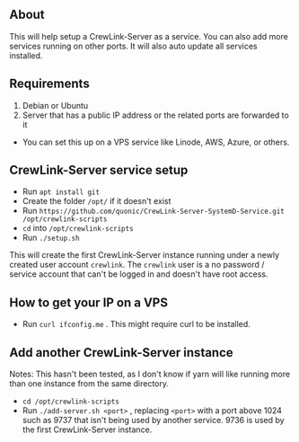 ## About

This will help setup a CrewLink-Server as a service. You can also add more services running on other ports. It will also auto update all services installed.

## Requirements

1. Debian or Ubuntu
2. Server that has a public IP address or the related ports are forwarded to it
  * You can set this up on a VPS service like Linode, AWS, Azure, or others.

## CrewLink-Server service setup

* Run `apt install git`
* Create the folder `/opt/` if it doesn't exist
* Run `https://github.com/quonic/CrewLink-Server-SystemD-Service.git /opt/crewlink-scripts`
* `cd` into `/opt/crewlink-scripts`
* Run `./setup.sh`

This will create the first CrewLink-Server instance running under a newly created user account `crewlink`. The `crewlink` user is a no password / service account that can't be logged in and doesn't have root access.

## How to get your IP on a VPS

* Run `curl ifconfig.me` . This might require curl to be installed.

## Add another CrewLink-Server instance

Notes: This hasn't been tested, as I don't know if yarn will like running more than one instance from the same directory.

* `cd /opt/crewlink-scripts`
* Run `./add-server.sh <port>` , replacing `<port>` with a port above 1024 such as 9737 that isn't being used by another service. 9736 is used by the first CrewLink-Server instance.
